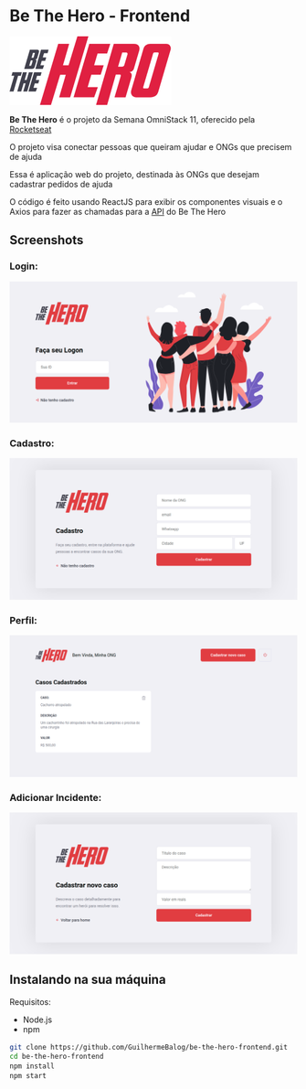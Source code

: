 # Be The Hero - Frontend

![Be The Hero](https://raw.githubusercontent.com/GuilhermeBalog/be-the-hero-mobile/master/src/assets/logo%403x.png)

**Be The Hero** é o projeto da Semana OmniStack 11, oferecido pela [Rocketseat](https://rocketseat.com.br/)

O projeto visa conectar pessoas que queiram ajudar e ONGs que precisem de ajuda

Essa é aplicação web do projeto, destinada às ONGs que desejam cadastrar pedidos de ajuda

O código é feito usando ReactJS para exibir os componentes visuais e o Axios para fazer as chamadas para a [API](https://github.com/GuilhermeBalog/be-the-hero-backend) do Be The Hero

## Screenshots

### Login:

![Login](docs/home.png)

### Cadastro:

![Cadastro](docs/register.png)

### Perfil:

![Perfil](docs/profile.png)

### Adicionar Incidente:

![a](docs/incident.png)

## Instalando na sua máquina

Requisitos:

- Node.js
- npm

```bash
git clone https://github.com/GuilhermeBalog/be-the-hero-frontend.git
cd be-the-hero-frontend
npm install
npm start
```
